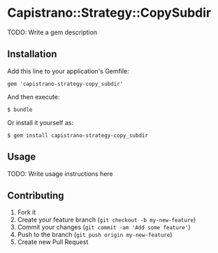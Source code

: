 # Capistrano::Strategy::CopySubdir

TODO: Write a gem description

## Installation

Add this line to your application's Gemfile:

    gem 'capistrano-strategy-copy_subdir'

And then execute:

    $ bundle

Or install it yourself as:

    $ gem install capistrano-strategy-copy_subdir

## Usage

TODO: Write usage instructions here

## Contributing

1. Fork it
2. Create your feature branch (`git checkout -b my-new-feature`)
3. Commit your changes (`git commit -am 'Add some feature'`)
4. Push to the branch (`git push origin my-new-feature`)
5. Create new Pull Request
